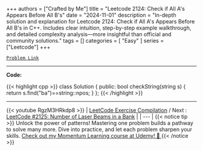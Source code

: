 
+++
authors = ["Crafted by Me"]
title = "Leetcode 2124: Check if All A's Appears Before All B's"
date = "2024-11-01"
description = "In-depth solution and explanation for Leetcode 2124: Check if All A's Appears Before All B's in C++. Includes clear intuition, step-by-step example walkthrough, and detailed complexity analysis—more insightful than official and community solutions."
tags = []
categories = [
    "Easy"
]
series = ["Leetcode"]
+++



[`Problem Link`](https://leetcode.com/problems/check-if-all-as-appears-before-all-bs/description/)

---

**Code:**

{{< highlight cpp >}}
class Solution {
public:
bool checkString(string s) {
        return s.find("ba")==string::npos;
    }
};
{{< /highlight >}}


---
{{< youtube RgzM3HRkdp8 >}}
| [LeetCode Exercise Compilation](https://grid47.xyz/leetcode/) / Next : [LeetCode #2125: Number of Laser Beams in a Bank](https://grid47.xyz/posts/leetcode_2125) |
| --- |
{{< notice tip >}}
Unlock the power of patterns! Mastering one problem builds a pathway to solve many more. Dive into practice, and let each problem sharpen your skills. [Check out my Momentum Learning course at Udemy! 🚀 ](https://www.udemy.com/course/algorithms-and-data-structures-in-cpp/)
{{< /notice >}}

